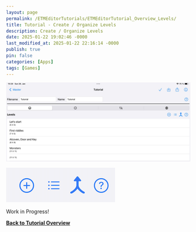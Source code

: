 ```yaml
---
layout: page
permalink: /ETMEditorTutorials/ETMEditorTutorial_Overview_Levels/
title: Tutorial - Create / Organize Levels
description: Create / Organize Levels
date: 2025-01-22 19:02:46 -0000
last_modified_at: 2025-01-22 22:16:14 -0000
publish: true
pin: false
categories: [Apps]
tags: [Games]
---
```


![Overview Levels](/assets/ETMEditor/OverviewLevels.jpg)

![Overview Levels Buttons](/assets/ETMEditor/OverviewLevelsIcons.png)

Work in Progress!


**[Back to Tutorial Overview](/ETMEditorTutorials/ETMEditorTutorials)**
